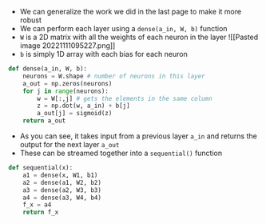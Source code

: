 - We can generalize the work we did in the last page to make it more robust
- We can perform each layer using a `dense(a_in, W, b)` function
- `W` is a 2D matrix with all the weights of each neuron in the layer
![[Pasted image 20221111095227.png]]
- `b` is simply 1D array with each bias for each neuron

```python
def dense(a_in, W, b):
	neurons = W.shape # number of neurons in this layer
	a_out = np.zeros(neurons)
	for j in range(neurons):
		w = W[:,j] # gets the elements in the same column
		z = np.dot(w, a_in) + b[j]
		a_out[j] = sigmoid(z)
	return a_out
```
- As you can see, it takes input from a previous layer `a_in` and returns the output for the next layer `a_out`
- These can be streamed together into a `sequential()` function
```python
def sequential(x):
	a1 = dense(x, W1, b1)
	a2 = dense(a1, W2, b2)
	a3 = dense(a2, W3, b3)
	a4 = dense(a3, W4, b4)
	f_x = a4
	return f_x
```